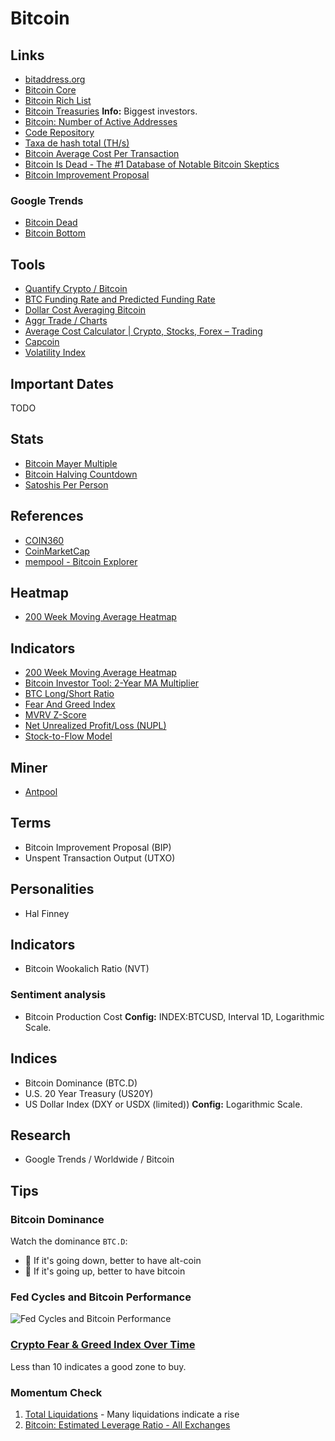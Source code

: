 # Bitcoin

<!--
https://antiliquidation.gitlab.io/
https://www.3cstats.com/leverage-bot-calculator/
https://coinguides.org/average-cost-calculator-crypto-stocks-trading/
https://charts.aggr.trade/
https://cryptoprice.io/coins/bitcoin

Not Your Your Keys, Not Your Coins

BLX

SegWit

Mt. Gox

Trezor Model T
Ledger Nano S

https://app.pluralsight.com/library/courses/bitcoin-decentralized-technology/table-of-contents
https://app.pluralsight.com/guides/the-cryptography-of-bitcoin

https://linkedin.com/learning/search?entityType=COURSE&keywords=bitcoin

https://www.youtube.com/watch?v=A2KufQupz78

https://hyblockcapital.com/liquidationlevel

Masternode - Dash, PIVX, CrownCoin, TransferCoin, ExclusiveCoin

https://www.theblockcrypto.com/data/crypto-markets/futures

O.I. > 2,6m

TF 2W / Date Range / 5 bars, 70d
-->

## Links

- [bitaddress.org](https://bitaddress.org/)
- [Bitcoin Core](https://bitcoincore.org/)
- [Bitcoin Rich List](https://bitinfocharts.com/top-100-richest-bitcoin-addresses.html)
- [Bitcoin Treasuries](https://bitcointreasuries.net/) **Info:** Biggest investors.
- [Bitcoin: Number of Active Addresses](https://studio.glassnode.com/metrics?a=BTC&m=addresses.ActiveCount)
- [Code Repository](https://github.com/bitcoin/bitcoin)
- [Taxa de hash total (TH/s)](blockchain.com/pt/charts/hash-rate)
- [Bitcoin Average Cost Per Transaction](https://ycharts.com/indicators/bitcoin_average_cost_per_transaction)
- [Bitcoin Is Dead - The #1 Database of Notable Bitcoin Skeptics](https://bitcoinisdead.org/)
- [Bitcoin Improvement Proposal](https://github.com/bitcoin/bips)

### Google Trends

- [Bitcoin Dead](https://trends.google.com/trends/explore?date=all&q=bitcoin%20dead)
- [Bitcoin Bottom](https://trends.google.com/trends/explore?date=all&q=bitcoin%20bottom)

## Tools

- [Quantify Crypto / Bitcoin](https://quantifycrypto.com/coins/BTC)
- [BTC Funding Rate and Predicted Funding Rate](https://coinalyze.net/bitcoin/funding-rate/)
- [Dollar Cost Averaging Bitcoin](https://dcabtc.com/)
- [Aggr Trade / Charts](https://charts.aggr.trade/ne1n)
- [Average Cost Calculator | Crypto, Stocks, Forex – Trading](https://coinguides.org/average-cost-calculator-crypto-stocks-trading/)
- [Capcoin](https://capcoin.ru/?c=COINBASE:BTCUSD,COINBASE:ETHUSD,COINBASE:LTCUSD#nav)
- [Volatility Index](https://winrate.io/volatility-index)

## Important Dates

TODO

## Stats

- [Bitcoin Mayer Multiple](https://stats.buybitcoinworldwide.com/mayermultiple/)
- [Bitcoin Halving Countdown](https://coinmarketcap.com/halving/bitcoin/)
- [Satoshis Per Person](https://satoshisperperson.com/)

## References

- [COIN360](https://coin360.com)
- [CoinMarketCap](https://coinmarketcap.com/)
- [mempool - Bitcoin Explorer](https://mempool.space/)

## Heatmap

- [200 Week Moving Average Heatmap](https://lookintobitcoin.com/charts/200-week-moving-average-heatmap/)

## Indicators

- [200 Week Moving Average Heatmap](https://www.lookintobitcoin.com/charts/200-week-moving-average-heatmap/)
- [Bitcoin Investor Tool: 2-Year MA Multiplier](https://www.lookintobitcoin.com/charts/bitcoin-investor-tool/)
- [BTC Long/Short Ratio](https://coinglass.com/LongShortRatio)
- [Fear And Greed Index](https://www.lookintobitcoin.com/charts/bitcoin-fear-and-greed-index/)
- [MVRV Z-Score](https://www.lookintobitcoin.com/charts/mvrv-zscore/)
- [Net Unrealized Profit/Loss (NUPL)](https://lookintobitcoin.com/charts/relative-unrealized-profit--loss/)
- [Stock-to-Flow Model](https://www.lookintobitcoin.com/charts/stock-to-flow-model/)

## Miner

- [Antpool](https://antpool.com/)

## Terms

- Bitcoin Improvement Proposal (BIP)
- Unspent Transaction Output (UTXO)

## Personalities

- Hal Finney

## Indicators

- Bitcoin Wookalich Ratio (NVT)

### Sentiment analysis

- Bitcoin Production Cost **Config:** INDEX:BTCUSD, Interval 1D, Logarithmic Scale.

## Indices

- Bitcoin Dominance (BTC.D)
- U.S. 20 Year Treasury (US20Y)
- US Dollar Index (DXY or USDX (limited)) **Config:** Logarithmic Scale.

## Research

- Google Trends / Worldwide / Bitcoin

## Tips

### Bitcoin Dominance

Watch the dominance `BTC.D`:

- 🔽 If it's going down, better to have alt-coin
- 🔼 If it's going up, better to have bitcoin

### Fed Cycles and Bitcoin Performance

![Fed Cycles and Bitcoin Performance](/assets/images/fed-cycles.webp)

### [Crypto Fear & Greed Index Over Time](https://alternative.me/crypto/fear-and-greed-index/)

Less than 10 indicates a good zone to buy.

### Momentum Check

1. [Total Liquidations](https://coinglass.com/LiquidationData) - Many liquidations indicate a rise
2. [Bitcoin: Estimated Leverage Ratio - All Exchanges](https://cryptoquant.com/asset/btc/chart/market-indicator/estimated-leverage-ratio?exchange=all_exchange&window=DAY&sma=0&ema=0&priceScale=linear&metricScale=linear&chartStyle=line)
